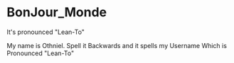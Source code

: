 # BonJour_Monde
It's pronounced "Lean-To"

My name is Othniel. 
  Spell it Backwards and it spells my Username
    Which is Pronounced "Lean-To"
